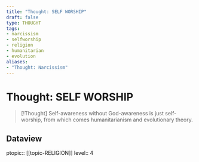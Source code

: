 ```yaml
---
title: "Thought: SELF WORSHIP"
draft: false
type: THOUGHT
tags:
- narcissism
- selfworship
- religion
- humanitarian
- evolution
aliases:
- "Thought: Narcissism"
---
```

# Thought: SELF WORSHIP
> [!Thought]
> Self-awareness without God-awareness is just self-worship, from which comes humanitarianism and evolutionary theory.

## Dataview
ptopic:: [[topic-RELIGION]]
level:: 4
